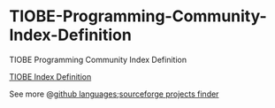 TIOBE-Programming-Community-Index-Definition
============================================

TIOBE Programming Community Index Definition

<a href="http://www.tiobe.com/index.php/content/paperinfo/tpci/tpci_definition.htm">TIOBE Index Definition</a>

See more @<a href="https://github.com/languages">github languages</a>;<a href="http://sourceforge.net/develop/">sourceforge projects finder</a>